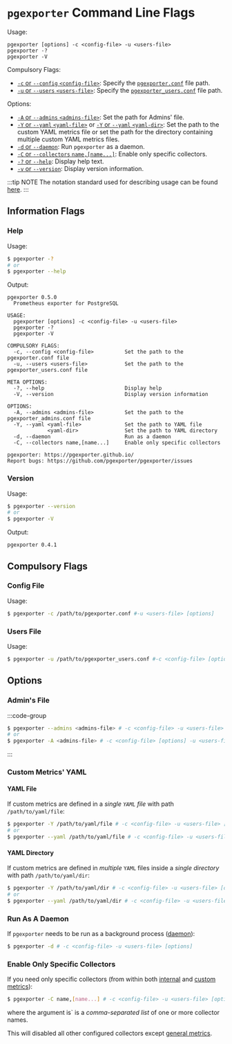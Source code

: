 # `pgexporter` Command Line Flags

Usage:
```
pgexporter [options] -c <config-file> -u <users-file>
pgexporter -?
pgexporter -V
```

Compulsory Flags:
- [`-c` or `--config` `<config-file>`](#config-file): Specify the [`pgexporter.conf`](#) file path.
- [`-u` or `--users` `<users-file>`](#users-file): Specify the [`pgexporter_users.conf`](#) file path.

Options:
- [`-A` or `--admins` `<admins-file>`](#admins-file): Set the path for Admins' file.
- [`-Y` or `--yaml` `<yaml-file>`](#yaml-file) or [`-Y` or `--yaml` `<yaml-dir>`](#yaml-directory): Set the path to the custom YAML metrics file or set the path for the directory containing multiple custom YAML metrics files.
- [`-d` or `--daemon`](#run-as-a-daemon): Run `pgexporter` as a daemon.
- [`-C` or `--collectors` `name,[name...]`](#enable-only-specific-collectors): Enable only specific collectors.
- [`-?` or `--help`](#help): Display help text.
- [`-v` or `--version`](#version): Display version information.

:::tip NOTE
The notation standard used for describing usage can be found [here](http://docopt.org).
:::

## Information Flags

### Help

Usage:
```sh
$ pgexporter -?
# or
$ pgexporter --help
```

Output:
```
pgexporter 0.5.0
  Prometheus exporter for PostgreSQL

USAGE:
  pgexporter [options] -c <config-file> -u <users-file>
  pgexporter -?
  pgexporter -V

COMPULSORY FLAGS:
  -c, --config <config-file>          Set the path to the pgexporter.conf file
  -u, --users <users-file>            Set the path to the pgexporter_users.conf file

META OPTIONS:
  -?, --help                          Display help
  -V, --version                       Display version information

OPTIONS:
  -A, --admins <admins-file>          Set the path to the pgexporter_admins.conf file
  -Y, --yaml <yaml-file>              Set the path to YAML file
             <yaml-dir>               Set the path to YAML directory
  -d, --daemon                        Run as a daemon
  -C, --collectors name,[name...]     Enable only specific collectors

pgexporter: https://pgexporter.github.io/
Report bugs: https://github.com/pgexporter/pgexporter/issues
```

### Version

Usage:
```sh
$ pgexporter --version
# or
$ pgexporter -V
```

Output:
```
pgexporter 0.4.1
```

## Compulsory Flags

### Config File

Usage:
```sh
$ pgexporter -c /path/to/pgexporter.conf #-u <users-file> [options]
```

### Users File

Usage:
```sh
$ pgexporter -u /path/to/pgexporter_users.conf #-c <config-file> [options]
```

## Options

### Admin's File

:::code-group
```sh [Usage]
$ pgexporter --admins <admins-file> # -c <config-file> -u <users-file> [options]
# or
$ pgexporter -A <admins-file> # -c <config-file> [options] -u <users-file>
```
:::

### Custom Metrics' YAML

#### YAML File
If custom metrics are defined in a _single `YAML` file_ with path `/path/to/yaml/file`:
```sh
$ pgexporter -Y /path/to/yaml/file # -c <config-file> -u <users-file> [options]
# or
$ pgexporter --yaml /path/to/yaml/file # -c <config-file> -u <users-file> [options]
```

#### YAML Directory
If custom metrics are defined in _multiple_ `YAML` files inside a _single directory_ with path `/path/to/yaml/dir`:
```sh
$ pgexporter -Y /path/to/yaml/dir # -c <config-file> -u <users-file> [options]
# or
$ pgexporter --yaml /path/to/yaml/dir # -c <config-file> -u <users-file> [options]
```

### Run As A Daemon
If `pgexporter` needs to be run as a background process ([daemon](https://en.wikipedia.org/wiki/Daemon_(computing))):
```sh
$ pgexporter -d # -c <config-file> -u <users-file> [options]
```

### Enable Only Specific Collectors
If you need only specific collectors (from within both [internal](#) and [custom metrics](#)):
```sh
$ pgexporter -C name,[name...] # -c <config-file> -u <users-file> [options]
```

where the argument is` is a _comma-separated list_ of one or more collector names.

This will disabled all other configured collectors except [general metrics](#).